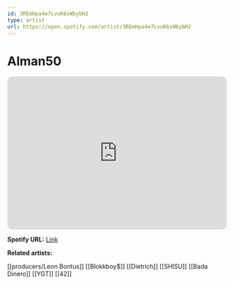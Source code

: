 ```yaml
---
id: 3REmHpa4e7LvuK6sWbybH2
type: artist
url: https://open.spotify.com/artist/3REmHpa4e7LvuK6sWbybH2
---
```

# Alman50

<iframe style="border-radius:12px" src="https://open.spotify.com/embed/artist/3REmHpa4e7LvuK6sWbybH2" width="100%" height="352" frameBorder="0" allowfullscreen="" allow="autoplay; clipboard-write; encrypted-media; fullscreen; picture-in-picture" loading="lazy"></iframe>

**Spotify URL:** [Link](https://open.spotify.com/artist/3REmHpa4e7LvuK6sWbybH2)

**Related artists:**

[[producers/Leon Bontus]]
[[Blokkboy$]]
[[Dietrich]]
[[SHISU]]
[[Bada Dinero]]
[[YGT]]
[[42]]

